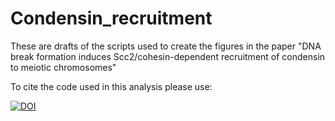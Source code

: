 # Condensin_recruitment

These are drafts of the scripts used to create the figures in the paper "DNA break formation induces Scc2/cohesin-dependent recruitment of condensin to meiotic chromosomes"

To cite the code used in this analysis please use:

[![DOI](https://zenodo.org/badge/281249184.svg)](https://doi.org/10.5281/zenodo.16783225)
